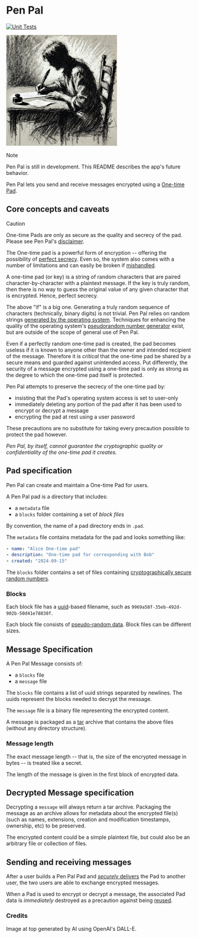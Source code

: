 # Pen Pal

[![Unit Tests](https://github.com/jladdjr/penpal-otp/actions/workflows/python-app.yaml/badge.svg)](https://github.com/jladdjr/penpal-otp/actions/workflows/python-app.yaml)

<img src="./images/writing-a-letter.webp" alt="Writing a letter" width="300"/>

> [!NOTE]
> Pen Pal is still in development. This README describes the app's future behavior.

Pen Pal lets you send and receive messages encrypted using a
[One-time Pad](https://en.wikipedia.org/wiki/One-time_pad).

## Core concepts and caveats

> [!CAUTION]
> One-time Pads are only as secure as the quality and secrecy of the pad.
> Please see Pen Pal's [disclaimer](./DISCLAIMER.md).

The One-time pad is a powerful form of encryption -- offering the possibility of
[perfect secrecy](https://en.wikipedia.org/wiki/One-time_pad#Perfect_secrecy).
Even so, the system also comes with a number of limitations and
can easily be broken if [mishandled](https://en.wikipedia.org/wiki/One-time_pad#Problems).

A one-time pad (or key) is a string of random characters that are paired
character-by-character with a plaintext message.
If the key is truly random, then there is no way to guess
the original value of any given character that is encrypted.
Hence, perfect secrecy.

The above "if" is a big one.
Generating a truly random sequence of characters
(technically, binary digits) is not trivial.
Pen Pal relies on random strings
[generated by the operating system](https://docs.python.org/3/library/os.html#os.urandom).
Techniques for enhancing the quality of the operating system's
[pseudorandom number generator](https://en.wikipedia.org/wiki/Pseudorandom_number_generator) exist,
but are outside of the scope of general use of Pen Pal.

Even if a perfectly random one-time pad is created,
the pad becomes useless if it is known to anyone other than
the owner and intended recipient of the message.
Therefore it is _critical_ that the one-time pad be shared by a secure means
and guarded against unintended access.
Put differently, the security of a message encrypted using a one-time pad
is only as strong as the degree to which the one-time pad itself is protected.

Pen Pal attempts to preserve the secrecy of the one-time pad by:
- insisting that the Pad's operating system access is set to user-only
- immediately deleting any portion of the pad after it has been used to encrypt or decrypt a message
- encrypting the pad at rest using a user password

These precautions are no substitute for taking every precaution possible to protect the pad however.

*Pen Pal, by itself, cannot guarantee the cryptographic quality or confidentiality of the one-time pad it creates.*

## Pad specification

Pen Pal can create and maintain a One-time Pad for users.

A Pen Pal pad is a directory that includes:
- a `metadata` file
- a `blocks` folder containing a set of _block files_

By convention, the name of a pad directory ends in `.pad`.

The `metadata` file contains metadata for the pad and looks something like:

```yaml
- name: "Alice One-time pad"
- description: "One-time pad for corresponding with Bob"
- created: "2024-09-15"
```

The `blocks` folder contains a set of files containing
[cryptographically secure random numbers](https://cryptography.io/en/latest/random-numbers/#random-number-generation).

### Blocks

Each block file has a [uuid](https://docs.python.org/3/library/uuid.html)-based filename,
such as `9969a58f-35eb-492d-902b-50d41e78838f`.

Each block file consists of [pseudo-random data](https://en.wikipedia.org/wiki//dev/random).
Block files can be different sizes.

## Message Specification

A Pen Pal Message consists of:
- a `blocks` file
- a `message` file

The `blocks` file contains a list of uuid strings separated by newlines.
The uuids represent the blocks needed to decrypt the message.

The `message` file is a binary file representing the encrypted content.

A message is packaged as a [tar](https://www.man7.org/linux/man-pages/man1/tar.1.html) archive that contains the above files (without any directory structure).

### Message length

The exact message length -- that is, the size of the encrypted message in bytes --
is treated like a secret.

The length of the message is given in the first block of encrypted data.

## Decrypted Message specification

Decrypting a `message` will always return a tar archive.
Packaging the message as an archive allows for metadata about the encrypted file(s)
(such as names, extensions, creation and modification timestamps, ownership, etc)
to be preserved.

The encrypted content could be a simple plaintext file,
but could also be an arbitrary file or collection of files.

## Sending and receiving messages

After a user builds a Pen Pal Pad and
[_securely_ delivers](https://en.wikipedia.org/wiki/One-time_pad#Key_distribution) the Pad to another user,
the two users are able to exchange encrypted messages.

When a Pad is used to encrypt or decrypt a message, the associated Pad data is _immediately_ destroyed
as a precaution against being [reused](https://en.wikipedia.org/wiki/Venona_project#Decryption).

### Credits

Image at top generated by AI using OpenAI's DALL-E.
